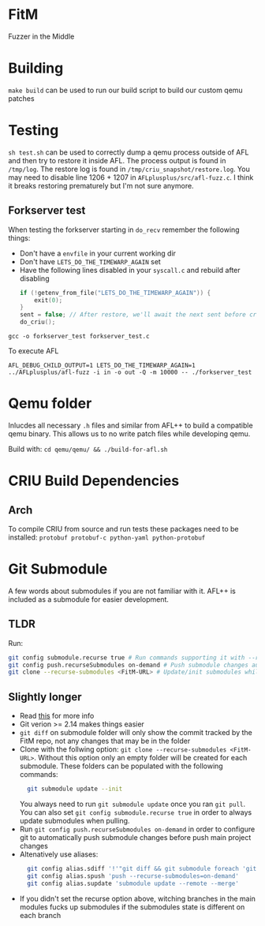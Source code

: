 # FitM
Fuzzer in the Middle

# Building

`make build` can be used to run our build script to build our custom qemu patches

# Testing

`sh test.sh` can be used to correctly dump a qemu process outside of AFL and then try to restore it inside AFL.
The process output is found in `/tmp/log`. The restore log is found in `/tmp/criu_snapshot/restore.log`.
You may need to disable line 1206 + 1207 in `AFLplusplus/src/afl-fuzz.c`. I think it breaks restoring prematurely but 
I'm not sure anymore.

## Forkserver test

When testing the forkserver starting in `do_recv` remember the following things:
- Don't have a `envfile` in your current working dir
- Don't have `LETS_DO_THE_TIMEWARP_AGAIN` set
- Have the following lines disabled in your `syscall.c` and rebuild after disabling
    ```c
    if (!getenv_from_file("LETS_DO_THE_TIMEWARP_AGAIN")) {
        exit(0);
    }
    sent = false; // After restore, we'll await the next sent before criuin' again
    do_criu();
    ```

```
gcc -o forkserver_test forkserver_test.c
```

To execute AFL
```
AFL_DEBUG_CHILD_OUTPUT=1 LETS_DO_THE_TIMEWARP_AGAIN=1 ../AFLplusplus/afl-fuzz -i in -o out -Q -m 10000 -- ./forkserver_test
```


# Qemu folder

Inlucdes all necessary `.h` files and similar from AFL++ to build a compatible qemu binary. 
This allows us to no write patch files while developing qemu.  

Build with: `cd qemu/qemu/ && ./build-for-afl.sh`

# CRIU Build Dependencies
## Arch

To compile CRIU from source and run tests these packages need to be installed:
`protobuf protobuf-c python-yaml python-protobuf`

# Git Submodule

A few words about submodules if you are not familiar with it. AFL++ is included as a submodule for easier development.

## TLDR

Run:
```sh
git config submodule.recurse true # Run commands supporting it with --recurse-submodules
git config push.recurseSubmodules on-demand # Push submodule changes automatically if possible
git clone --recurse-submodules <FitM-URL> # Update/init submodules while cloning
```

## Slightly longer
- Read [this](https://git-scm.com/book/en/v2/Git-Tools-Submodules) for more info
- Git verion >= 2.14 makes things easier
- `git diff` on submodule folder will only show the commit tracked by the FitM repo, not any changes that may be in the folder
- Clone with the follwing option: `git clone --recurse-submodules <FitM-URL>`. Without this option only an empty folder will be created for each submodule. These folders can be populated with the following commands: 
  ```sh
    git submodule update --init
  ```
  You always need to run `git submodule update` once you ran `git pull`. You can also set `git config submodule.recurse true` in order to always update submodules when pulling.
- Run `git config push.recurseSubmodules on-demand` in order to configure git to automatically push submodule changes before push main project changes
- Altenatively use aliases:
  ```sh
    git config alias.sdiff '!'"git diff && git submodule foreach 'git diff'"
    git config alias.spush 'push --recurse-submodules=on-demand'
    git config alias.supdate 'submodule update --remote --merge'
    ```
- If you didn't set the recurse option above, witching branches in the main modules fucks up submodules if the submodules state is different on each branch

